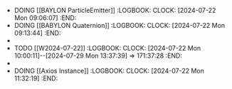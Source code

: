 - DOING [[BAYLON ParticleEmitter]] 
  :LOGBOOK:
  CLOCK: [2024-07-22 Mon 09:06:07]
  :END:
- DOING [[BABYLON Quaternion]]
  :LOGBOOK:
  CLOCK: [2024-07-22 Mon 09:13:44]
  :END:
-
- TODO [[W2024-07-22]]
  :LOGBOOK:
  CLOCK: [2024-07-22 Mon 10:00:11]--[2024-07-29 Mon 13:37:39] =>  171:37:28
  :END:
-
- DOING [[Axios Instance]]
  :LOGBOOK:
  CLOCK: [2024-07-22 Mon 11:32:19]
  :END: